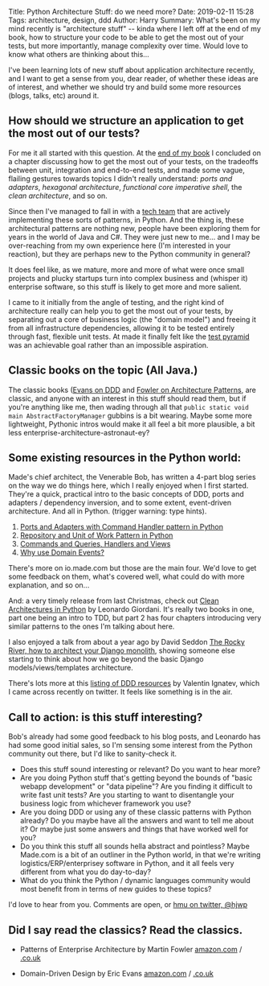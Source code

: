 Title: Python Architecture Stuff: do we need more?
Date: 2019-02-11 15:28
Tags: architecture, design, ddd
Author: Harry
Summary: What's been on my mind recently is "architecture stuff" -- kinda where I left off at the end of my book, how to structure your code to be able to get the most out of your tests, but more importantly, manage complexity over time.  Would love to know what others are thinking about this...


I've been learning lots of new stuff about application architecture recently,
and I want to get a sense from you, dear reader, of whether these ideas are
of interest, and whether we should try and build some more resources 
(blogs, talks, etc) around it.

## How should we structure an application to get the most out of our tests?

For me it all started with this question. 
At the [end of my book](https://www.obeythetestinggoat.com/book/chapter_hot_lava.html)
I concluded on a chapter discussing how to get the most out of your tests, on
the tradeoffs between unit, integration and end-to-end tests, and made some
vague, flailing gestures towards topics I didn't really understand: _ports and
adapters_, _hexagonal architecture_, _functional core imperative shell_, the
_clean architecture_, and so on.

Since then I've managed to fall in with a [tech team](https://io.made.com/)
that are actively implementing these sorts of patterns, in Python.  And the
thing is, these architectural patterns are nothing new, people have been
exploring them for years in the world of Java and C#.  They were just new to
me... and I may be over-reaching from my own experience here (I'm interested
in your reaction), but they are perhaps new to the Python community in general?

It does feel like, as we mature, more and more of what were once small projects
and plucky startups turn into complex business and (whisper it) enterprise
software, so this stuff is likely to get more and more salient.

I came to it initially from the angle of testing, and the right kind of
architecture really can help you to get the most out of your tests, by
separating out a core of business logic (the "domain model") and freeing it
from all infrastructure dependencies, allowing it to be tested entirely through
fast, flexible unit tests.  At made it finally felt like the 
[test pyramid](https://martinfowler.com/articles/practical-test-pyramid.html) was
an achievable goal rather than an impossible aspiration.


## Classic books on the topic (All Java.)

The classic books ([Evans on DDD](https://domainlanguage.com/ddd/) and 
[Fowler on Architecture Patterns](https://www.martinfowler.com/books/eaa.html),
are classic, and anyone with an interest in this stuff should read them, but
if you're anything like me, then wading through all that `public static void
main AbstractFactoryManager` gubbins is a bit wearing.  Maybe some more
lightweight, Pythonic intros would make it all feel a bit more plausible,
a bit less enterprise-architecture-astronaut-ey?


## Some existing resources in the Python world:

Made's chief architect, the Venerable Bob, has written a 4-part blog series
on the way we do things here, which I really enjoyed when I first started.
They're a quick, practical intro to the basic concepts of DDD, ports and
adapters / dependency inversion, and to some extent, event-driven architecture.
And all in Python.  (trigger warning: type hints).

1. [Ports and Adapters with Command Handler pattern in Python](https://io.made.com/introducing-command-handler/)
2. [Repository and Unit of Work Pattern in Python](https://io.made.com/repository-and-unit-of-work-pattern-in-python/ )
3. [Commands and Queries, Handlers and Views](https://io.made.com/commands-and-queries-handlers-and-views/)
4. [Why use Domain Events?](https://io.made.com/why-use-domain-events/)


There's more on io.made.com but those are the main four.  We'd love to
get some feedback on them, what's covered well, what could do with more
explanation, and so on...

And: a very timely release from last Christmas, check out
[Clean Architectures in Python](https://leanpub.com/clean-architectures-in-python)
by Leonardo Giordani.  It's really two  books in one, part one being an intro
to TDD, but part 2 has four chapters introducing very similar patterns to the
ones I'm talking about here.

I also enjoyed a talk from about a year ago by David Seddon 
[The Rocky River, how to architect your Django monolith](http://seddonym.me/talks/2017-12-12-rocky-river/),
showing someone else starting to think about how we go beyond the basic Django models/views/templates architecture.

There's lots more at this [listing of DDD resources](https://github.com/valignatev/ddd-dynamic)
by Valentin Ignatev, which I came across recently on twitter.  It feels like something is in the air.


## Call to action:  is this stuff interesting?

Bob's already had some good feedback to his blog posts, and Leonardo has had some good initial sales,
so I'm sensing some interest from the Python community out there, but I'd like to sanity-check it.

* Does this stuff sound interesting or relevant? Do you want to hear more?
* Are you doing Python stuff that's getting beyond the bounds of "basic webapp development" or "data pipeline"? Are you finding it difficult to write fast unit tests? Are you starting to want to disentangle your business logic from whichever framework you use?
* Are you doing DDD or using any of these classic patterns with Python already? Do you maybe have all the answers and want to tell me about it?  Or maybe just some answers and things that have worked well for you?
* Do you think this stuff all sounds hella abstract and pointless? Maybe Made.com is a bit of an outliner in the Python world, in that we're writing logistics/ERP/enterprisey software in Python, and it all feels very different from what you do day-to-day?
* What do you think the Python / dynamic languages community would most benefit from in terms of new guides to these topics?

I'd love to hear from you. Comments are open, or [hmu on twitter, @hjwp](https://twitter.com/hjwp)


## Did I say read the classics?   Read the classics.

* Patterns of Enterprise Architecture by Martin Fowler [amazon.com](https://amzn.to/2U6HTZN) / [.co.uk](https://amzn.to/2R0WkN3)

* Domain-Driven Design by Eric Evans [amazon.com](https://amzn.to/2W9nANe) / [.co.uk](https://amzn.to/2B7vmOP)


